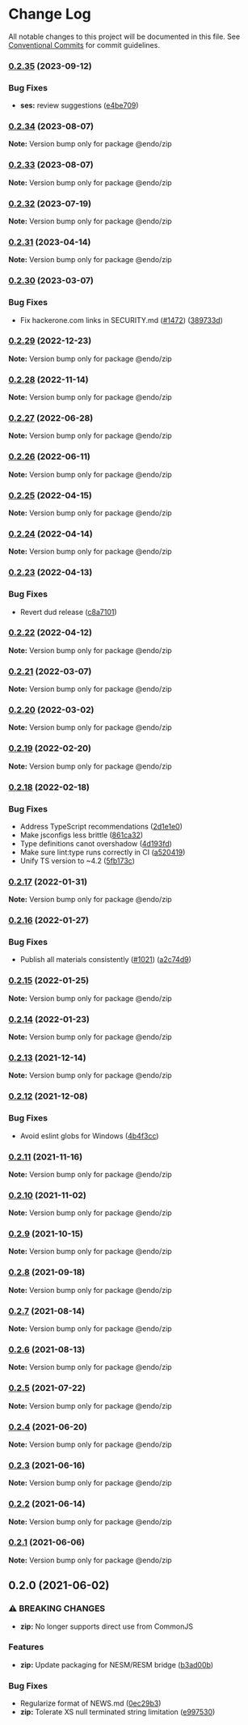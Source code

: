 # Change Log

All notable changes to this project will be documented in this file.
See [Conventional Commits](https://conventionalcommits.org) for commit guidelines.

### [0.2.35](https://github.com/endojs/endo/compare/@endo/zip@0.2.34...@endo/zip@0.2.35) (2023-09-12)


### Bug Fixes

* **ses:** review suggestions ([e4be709](https://github.com/endojs/endo/commit/e4be709fa76adbf7662383956460a7d9b2ef0375))



### [0.2.34](https://github.com/endojs/endo/compare/@endo/zip@0.2.32...@endo/zip@0.2.34) (2023-08-07)

**Note:** Version bump only for package @endo/zip





### [0.2.33](https://github.com/endojs/endo/compare/@endo/zip@0.2.32...@endo/zip@0.2.33) (2023-08-07)

**Note:** Version bump only for package @endo/zip





### [0.2.32](https://github.com/endojs/endo/compare/@endo/zip@0.2.31...@endo/zip@0.2.32) (2023-07-19)

**Note:** Version bump only for package @endo/zip





### [0.2.31](https://github.com/endojs/endo/compare/@endo/zip@0.2.30...@endo/zip@0.2.31) (2023-04-14)

**Note:** Version bump only for package @endo/zip

### [0.2.30](https://github.com/endojs/endo/compare/@endo/zip@0.2.29...@endo/zip@0.2.30) (2023-03-07)

### Bug Fixes

- Fix hackerone.com links in SECURITY.md ([#1472](https://github.com/endojs/endo/issues/1472)) ([389733d](https://github.com/endojs/endo/commit/389733dbc7a74992f909c38d27ea7e8e68623959))

### [0.2.29](https://github.com/endojs/endo/compare/@endo/zip@0.2.28...@endo/zip@0.2.29) (2022-12-23)

**Note:** Version bump only for package @endo/zip

### [0.2.28](https://github.com/endojs/endo/compare/@endo/zip@0.2.27...@endo/zip@0.2.28) (2022-11-14)

**Note:** Version bump only for package @endo/zip

### [0.2.27](https://github.com/endojs/endo/compare/@endo/zip@0.2.26...@endo/zip@0.2.27) (2022-06-28)

**Note:** Version bump only for package @endo/zip

### [0.2.26](https://github.com/endojs/endo/compare/@endo/zip@0.2.25...@endo/zip@0.2.26) (2022-06-11)

**Note:** Version bump only for package @endo/zip

### [0.2.25](https://github.com/endojs/endo/compare/@endo/zip@0.2.24...@endo/zip@0.2.25) (2022-04-15)

**Note:** Version bump only for package @endo/zip

### [0.2.24](https://github.com/endojs/endo/compare/@endo/zip@0.2.23...@endo/zip@0.2.24) (2022-04-14)

**Note:** Version bump only for package @endo/zip

### [0.2.23](https://github.com/endojs/endo/compare/@endo/zip@0.2.22...@endo/zip@0.2.23) (2022-04-13)

### Bug Fixes

- Revert dud release ([c8a7101](https://github.com/endojs/endo/commit/c8a71017d8d7af10a97909c9da9c5c7e59aed939))

### [0.2.22](https://github.com/endojs/endo/compare/@endo/zip@0.2.21...@endo/zip@0.2.22) (2022-04-12)

**Note:** Version bump only for package @endo/zip

### [0.2.21](https://github.com/endojs/endo/compare/@endo/zip@0.2.20...@endo/zip@0.2.21) (2022-03-07)

**Note:** Version bump only for package @endo/zip

### [0.2.20](https://github.com/endojs/endo/compare/@endo/zip@0.2.19...@endo/zip@0.2.20) (2022-03-02)

**Note:** Version bump only for package @endo/zip

### [0.2.19](https://github.com/endojs/endo/compare/@endo/zip@0.2.18...@endo/zip@0.2.19) (2022-02-20)

**Note:** Version bump only for package @endo/zip

### [0.2.18](https://github.com/endojs/endo/compare/@endo/zip@0.2.17...@endo/zip@0.2.18) (2022-02-18)

### Bug Fixes

- Address TypeScript recommendations ([2d1e1e0](https://github.com/endojs/endo/commit/2d1e1e0bdd385a514315be908c33b8f8eb157295))
- Make jsconfigs less brittle ([861ca32](https://github.com/endojs/endo/commit/861ca32a72f0a48410fd93b1cbaaad9139590659))
- Type definitions canot overshadow ([4d193fd](https://github.com/endojs/endo/commit/4d193fd3387dadd6f55fd51ad872f10878ef46f9))
- Make sure lint:type runs correctly in CI ([a520419](https://github.com/endojs/endo/commit/a52041931e72cb7b7e3e21dde39c099cc9f262b0))
- Unify TS version to ~4.2 ([5fb173c](https://github.com/endojs/endo/commit/5fb173c05c9427dca5adfe66298c004780e8b86c))

### [0.2.17](https://github.com/endojs/endo/compare/@endo/zip@0.2.16...@endo/zip@0.2.17) (2022-01-31)

**Note:** Version bump only for package @endo/zip

### [0.2.16](https://github.com/endojs/endo/compare/@endo/zip@0.2.15...@endo/zip@0.2.16) (2022-01-27)

### Bug Fixes

- Publish all materials consistently ([#1021](https://github.com/endojs/endo/issues/1021)) ([a2c74d9](https://github.com/endojs/endo/commit/a2c74d9de68a325761d62e1b2187a117ef884571))

### [0.2.15](https://github.com/endojs/endo/compare/@endo/zip@0.2.14...@endo/zip@0.2.15) (2022-01-25)

**Note:** Version bump only for package @endo/zip

### [0.2.14](https://github.com/endojs/endo/compare/@endo/zip@0.2.13...@endo/zip@0.2.14) (2022-01-23)

**Note:** Version bump only for package @endo/zip

### [0.2.13](https://github.com/endojs/endo/compare/@endo/zip@0.2.12...@endo/zip@0.2.13) (2021-12-14)

**Note:** Version bump only for package @endo/zip

### [0.2.12](https://github.com/endojs/endo/compare/@endo/zip@0.2.11...@endo/zip@0.2.12) (2021-12-08)

### Bug Fixes

- Avoid eslint globs for Windows ([4b4f3cc](https://github.com/endojs/endo/commit/4b4f3ccaf3f5e8d53faefb4264db343dd603bf80))

### [0.2.11](https://github.com/endojs/endo/compare/@endo/zip@0.2.10...@endo/zip@0.2.11) (2021-11-16)

**Note:** Version bump only for package @endo/zip

### [0.2.10](https://github.com/endojs/endo/compare/@endo/zip@0.2.9...@endo/zip@0.2.10) (2021-11-02)

**Note:** Version bump only for package @endo/zip

### [0.2.9](https://github.com/endojs/endo/compare/@endo/zip@0.2.8...@endo/zip@0.2.9) (2021-10-15)

**Note:** Version bump only for package @endo/zip

### [0.2.8](https://github.com/endojs/endo/compare/@endo/zip@0.2.7...@endo/zip@0.2.8) (2021-09-18)

**Note:** Version bump only for package @endo/zip

### [0.2.7](https://github.com/endojs/endo/compare/@endo/zip@0.2.6...@endo/zip@0.2.7) (2021-08-14)

**Note:** Version bump only for package @endo/zip

### [0.2.6](https://github.com/endojs/endo/compare/@endo/zip@0.2.5...@endo/zip@0.2.6) (2021-08-13)

**Note:** Version bump only for package @endo/zip

### [0.2.5](https://github.com/endojs/endo/compare/@endo/zip@0.2.4...@endo/zip@0.2.5) (2021-07-22)

**Note:** Version bump only for package @endo/zip

### [0.2.4](https://github.com/endojs/endo/compare/@endo/zip@0.2.3...@endo/zip@0.2.4) (2021-06-20)

**Note:** Version bump only for package @endo/zip

### [0.2.3](https://github.com/endojs/endo/compare/@endo/zip@0.2.2...@endo/zip@0.2.3) (2021-06-16)

**Note:** Version bump only for package @endo/zip

### [0.2.2](https://github.com/endojs/endo/compare/@endo/zip@0.2.1...@endo/zip@0.2.2) (2021-06-14)

**Note:** Version bump only for package @endo/zip

### [0.2.1](https://github.com/endojs/endo/compare/@endo/zip@0.2.0...@endo/zip@0.2.1) (2021-06-06)

**Note:** Version bump only for package @endo/zip

## 0.2.0 (2021-06-02)

### ⚠ BREAKING CHANGES

- **zip:** No longer supports direct use from CommonJS

### Features

- **zip:** Update packaging for NESM/RESM bridge ([b3ad00b](https://github.com/endojs/endo/commit/b3ad00b5a07357f778a7978b257603c6aaddaca2))

### Bug Fixes

- Regularize format of NEWS.md ([0ec29b3](https://github.com/endojs/endo/commit/0ec29b34a18b17cc6b90e5a46575e634714e978e))
- **zip:** Tolerate XS null terminated string limitation ([e997530](https://github.com/endojs/endo/commit/e99753088332508e056b6f5065141fb44185ad2a))
